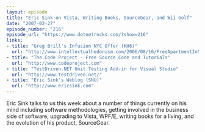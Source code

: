 ```yaml
---
layout: episode
title: "Eric Sink on Vista, Writing Books, SourceGear, and Wii Golf"
date: "2007-02-27"
episode_number: "216"
episode_url: "https://www.dotnetrocks.com/?show=216"
links:
- title: "Greg Brill's Infusion NYC Offer (KH6)"
  url: "http://www.intellectualhedonism.com/2006/08/16/FreeApartmentInNYCForOneYearOnTopOfANewYorkSalary.aspx"
- title: "The Code Project - Free Source Code and Tutorials"
  url: "http://www.codeproject.com"
- title: "TestDriven.NET Unit Testing Add-in for Visual Studio"
  url: "http://www.testdriven.net/"
- title: "Eric Sink's Weblog (SNU)"
  url: "http://www.ericsink.com"
---
```


Eric Sink talks to us this week about a number of things currently on his mind including software methodologies, getting involved in the business side of software, upgrading to Vista, WPF/E, writing books for a living, and the evolution of his product, SourceGear.
